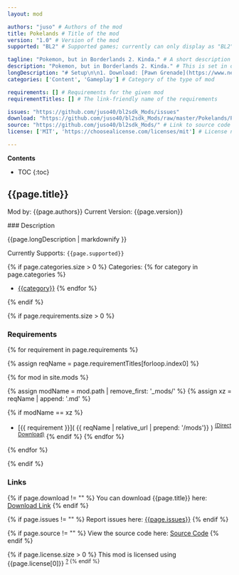 ```yaml
---
layout: mod

authors: "juso" # Authors of the mod
title: Pokelands # Title of the mod
version: "1.0" # Version of the mod
supported: "BL2" # Supported games; currently can only display as "BL2", "BL2 + TPS", or "TPS"

tagline: "Pokemon, but in Borderlands 2. Kinda." # A short description of the mod itself.
description: "Pokemon, but in Borderlands 2. Kinda." # This is set in order to keep the SEO proper
longDescription: "# Setup\n\n1. Download: [Pawn Grenade](https://www.nexusmods.com/borderlands2/mods/234)  \n2. Add the ``Pokelands.blcm`` to the ``PawnGrenade.blcm`` using BLCMM and let it overwrite anything it wants.  \n2b. Tick the ``Offline`` box in BLCMM to change the Hotfix method. For me the normal online one didn't work when tested.  \n2c. Save the changes, you may now close BLCMM.\n3. Add the ``Nasty Suprise`` to your characters inventory, preferably with a low fuse.\n4. In Game, first ``exec PawnGrenade.blcm``, then enable the Pokelands SDK mod.\n5. Thats it.\n![yt](https://www.youtube.com/watch?v=r1H_Z9LRDUU&amp;t)" # Description of what the mod can do
categories: ['Content', 'Gameplay'] # Category of the type of mod

requirements: [] # Requirements for the given mod
requirementTitles: [] # The link-friendly name of the requirements

issues: "https://github.com/juso40/bl2sdk_Mods/issues"
download: "https://github.com/juso40/bl2sdk_Mods/raw/master/Pokelands/Pokelands.zip"
source: "https://github.com/juso40/bl2sdk_Mods/" # Link to source code
license: ['MIT', 'https://choosealicense.com/licenses/mit'] # License name, link about the license from https://choosealicense.com/

---
```

**Contents**
* TOC
{:toc}

## {{page.title}}

Mod by: {{page.authors}}
Current Version: {{page.version}}

<p></p>
### Description

{{page.longDescription | markdownify }}

Currently Supports: `{{page.supported}}`

{% if page.categories.size > 0 %}
Categories:
{% for category in page.categories %}
  * [{{category}}](/types/{{category}})
{% endfor %}
<p></p>
{% endif %}

{% if page.requirements.size > 0 %}
### Requirements

{% for requirement in page.requirements %}

{% assign reqName = page.requirementTitles[forloop.index0] %}

{% for mod in site.mods %}

{% assign modName = mod.path | remove_first: '_mods/' %}
{% assign xz = reqName | append: '.md' %}

{% if modName == xz %}
* [{{ requirement }}]( {{ reqName | relative_url | prepend: '/mods'}} ) <sup>[(Direct Download)]({{mod.download}})</sup>
{% endif %}
{% endfor %}

{% endfor %}
<p></p>
{% endif %}

### Links

{% if page.download != "" %}
You can download {{page.title}} here: [Download Link]({{page.download}})
{% endif %}

{% if page.issues != "" %}
Report issues here: [{{page.issues}}]({{page.issues}})
{% endif %}

{% if page.source != "" %}
View the source code here: [Source Code]({{page.source}})
{% endif %}

{% if page.license.size > 0 %}
This mod is licensed using {{page.license[0]}} <sup>[?]({{page.license[1]}})
{% endif %}

